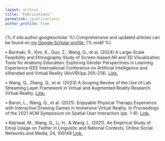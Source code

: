 ```yaml
---
layout: archive
title: "Publications"
permalink: /publications/
author_profile: true
---
```



{% if site.author.googlescholar %}
  Comprehensive and updated articles can be found on <u><a href="{{site.author.googlescholar}}">my Google Scholar profile</a>.</u>
{% endif %}


• Barmaki, R., Kim, K., Guo, Z., Wang, Q., et al. (2024) A Large-Scale Feasibility and Ethnography Study of Screen-based AR and 3D Visualization Tools for Anatomy Education: Exploring Gender Perspectives in Learning Experience IEEE International Conference on Artificial Intelligence and eXtended and Virtual Reality (AIxVR)(pp.205-214). <u><a href="{{https://ieeexplore.ieee.org/abstract/document/10445569/}}">Link</a>.</u>


• Wang, Q., Zhang, Q., et al. (2023) A Scoping Review of the Use of Lab Streaming Layer Framework in Virtual and Augmented Reality Research. Virtual Reality. <u><a href="{{https://doi.org/10.1007/s10055-023-00799-8}}">Link</a>.</u>

• Baron, L., Wang, Q., et al. (2021). Enjoyable Physical Therapy Experience with Interactive Drawing Games in Immersive Virtual Reality. In Proceedings of the 2021 ACM Symposium on Spatial User Interaction (pp. 1-8). <u><a href="{{https://dl.acm.org/doi/abs/10.1145/3485279.3485285}}">Link</a>.</u>

• Kejriwal, M., Wang, Q., Li, H., & Wang, L. (2021). An Empirical Study of Emoji Usage on Twitter in Linguistic and National Contexts. Online Social Networks and Media, 24, 100149 <u><a href="{{https://www.sciencedirect.com/science/article/pii/S2468696421000318}}">Link</a>.</u>
